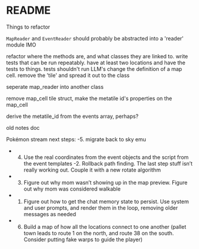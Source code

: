 # README

Things to refactor

`MapReader` and `EventReader` should probably be abstracted into a 'reader' module IMO

refactor where the methods are, and what classes they are linked to.
write tests that can be run repeatably. have at least two locations and have the tests to things. tests shouldn't run LLM's
change the definition of a map cell. remove the 'tile' and spread it out to the class

seperate map_reader into another class

remove map_cell tile struct, make the metatile id's properties on the map_cell

derive the metatile_id from the events array, perhaps?

old notes doc

Pokémon stream next steps:
-5. migrate back to sky emu

- 4. Use the real coordinates from the event objects and the script from the event templates
     -2. Rollback path finding. The last step stuff isn’t really working out. Couple it with a new rotate algorithm
- 3. Figure out why mom wasn’t showing up in the map preview. Figure out why mom was considered walkable
- 1. Figure out how to get the chat memory state to persist. Use system and user prompts, and render them in the loop, removing older messages as needed
- 6. Build a map of how all the locations connect to one another (pallet town leads to route 1 on the north, and route 38 on the south. Consider putting fake warps to guide the player)
